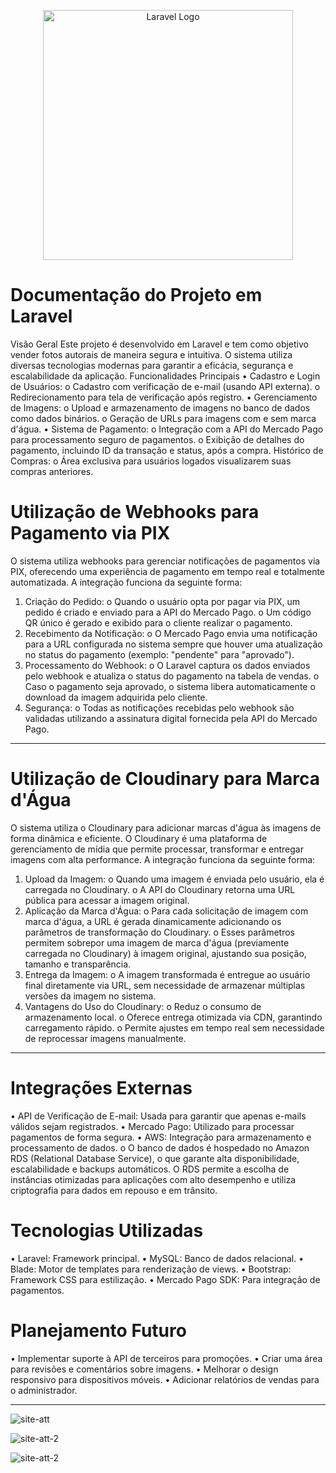 <p align="center"><a href="https://laravel.com" target="_blank"><img src="https://raw.githubusercontent.com/laravel/art/master/logo-lockup/5%20SVG/2%20CMYK/1%20Full%20Color/laravel-logolockup-cmyk-red.svg" width="400" alt="Laravel Logo"></a></p>



# Documentação do Projeto em Laravel
Visão Geral
Este projeto é desenvolvido em Laravel e tem como objetivo vender fotos autorais de maneira segura e intuitiva. O sistema utiliza diversas tecnologias modernas para garantir a eficácia, segurança e escalabilidade da aplicação.
Funcionalidades Principais
•	Cadastro e Login de Usuários:
o	Cadastro com verificação de e-mail (usando API externa).
o	Redirecionamento para tela de verificação após registro.
•	Gerenciamento de Imagens:
o	Upload e armazenamento de imagens no banco de dados como dados binários.
o	Geração de URLs para imagens com e sem marca d'água.
•	Sistema de Pagamento:
o	Integração com a API do Mercado Pago para processamento seguro de pagamentos.
o	Exibição de detalhes do pagamento, incluindo ID da transação e status, após a compra.
Histórico de Compras:
o	Área exclusiva para usuários logados visualizarem suas compras anteriores.


# Utilização de Webhooks para Pagamento via PIX
O sistema utiliza webhooks para gerenciar notificações de pagamentos via PIX, oferecendo uma experiência de pagamento em tempo real e totalmente automatizada. A integração funciona da seguinte forma:
1.	Criação do Pedido:
o	Quando o usuário opta por pagar via PIX, um pedido é criado e enviado para a API do Mercado Pago.
o	Um código QR único é gerado e exibido para o cliente realizar o pagamento.
2.	Recebimento da Notificação:
o	O Mercado Pago envia uma notificação para a URL configurada no sistema sempre que houver uma atualização no status do pagamento (exemplo: "pendente" para "aprovado").
3.	Processamento do Webhook:
o	O Laravel captura os dados enviados pelo webhook e atualiza o status do pagamento na tabela de vendas.
o	Caso o pagamento seja aprovado, o sistema libera automaticamente o download da imagem adquirida pelo cliente.
4.	Segurança:
o	Todas as notificações recebidas pelo webhook são validadas utilizando a assinatura digital fornecida pela API do Mercado Pago.



________________________________________



# Utilização de Cloudinary para Marca d'Água
O sistema utiliza o Cloudinary para adicionar marcas d'água às imagens de forma dinâmica e eficiente. O Cloudinary é uma plataforma de gerenciamento de mídia que permite processar, transformar e entregar imagens com alta performance. A integração funciona da seguinte forma:
1.	Upload da Imagem:
o	Quando uma imagem é enviada pelo usuário, ela é carregada no Cloudinary.
o	A API do Cloudinary retorna uma URL pública para acessar a imagem original.
2.	Aplicação da Marca d'Água:
o	Para cada solicitação de imagem com marca d'água, a URL é gerada dinamicamente adicionando os parâmetros de transformação do Cloudinary.
o	Esses parâmetros permitem sobrepor uma imagem de marca d'água (previamente carregada no Cloudinary) à imagem original, ajustando sua posição, tamanho e transparência.
3.	Entrega da Imagem:
o	A imagem transformada é entregue ao usuário final diretamente via URL, sem necessidade de armazenar múltiplas versões da imagem no sistema.
4.	Vantagens do Uso do Cloudinary:
o	Reduz o consumo de armazenamento local.
o	Oferece entrega otimizada via CDN, garantindo carregamento rápido.
o	Permite ajustes em tempo real sem necessidade de reprocessar imagens manualmente.

________________________________________


# Integrações Externas

•	API de Verificação de E-mail: Usada para garantir que apenas e-mails válidos sejam registrados.
•	Mercado Pago: Utilizado para processar pagamentos de forma segura.
•	AWS: Integração para armazenamento e processamento de dados.
o	O banco de dados é hospedado no Amazon RDS (Relational Database Service), o que garante alta disponibilidade, escalabilidade e backups automáticos. O RDS permite a escolha de instâncias otimizadas para aplicações com alto desempenho e utiliza criptografia para dados em repouso e em trânsito.

# Tecnologias Utilizadas

•	Laravel: Framework principal.
•	MySQL: Banco de dados relacional.
•	Blade: Motor de templates para renderização de views.
•	Bootstrap: Framework CSS para estilização.
•	Mercado Pago SDK: Para integração de pagamentos.

# Planejamento Futuro
•	Implementar suporte à API de terceiros para promoções.
•	Criar uma área para revisões e comentários sobre imagens.
•	Melhorar o design responsivo para dispositivos móveis.
•	Adicionar relatórios de vendas para o administrador.
________________________________________



![site-att](https://github.com/user-attachments/assets/f87983ed-8e01-492c-9375-1cc58f86a150)


![site-att-2](https://github.com/user-attachments/assets/60f961fa-0333-407d-bc92-66c7d809d897)


![site-att-2](https://github.com/user-attachments/assets/6d23e10f-e81b-4595-b288-5dabef0a0465)
